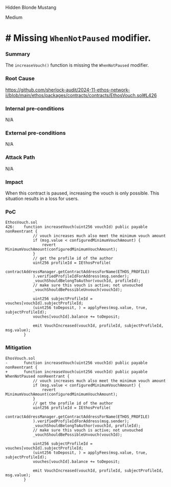 Hidden Blonde Mustang

Medium

# # Missing `WhenNotPaused` modifier.


### Summary
The `increaseVouch()` function is missing the `WhenNotPaused` modifier.

### Root Cause
https://github.com/sherlock-audit/2024-11-ethos-network-ii/blob/main/ethos/packages/contracts/contracts/EthosVouch.sol#L426

### Internal pre-conditions
N/A

### External pre-conditions
N/A

### Attack Path
N/A

### Impact
When this contract is paused, increasing the vouch is only possible. This situation results in a loss for users.

### PoC
```solidity
EthosVouch.sol
426:    function increaseVouch(uint256 vouchId) public payable nonReentrant {
            // vouch increases much also meet the minimum vouch amount
            if (msg.value < configuredMinimumVouchAmount) {
                revert MinimumVouchAmount(configuredMinimumVouchAmount);
            }
            // get the profile id of the author
            uint256 profileId = IEthosProfile(
                contractAddressManager.getContractAddressForName(ETHOS_PROFILE)
            ).verifiedProfileIdForAddress(msg.sender);
            _vouchShouldBelongToAuthor(vouchId, profileId);
            // make sure this vouch is active; not unvouched
            _vouchShouldBePossibleUnvouch(vouchId);

            uint256 subjectProfileId = vouches[vouchId].subjectProfileId;
            (uint256 toDeposit, ) = applyFees(msg.value, true, subjectProfileId);
            vouches[vouchId].balance += toDeposit;

            emit VouchIncreased(vouchId, profileId, subjectProfileId, msg.value);
        }
```

### Mitigation
```solidity
EhosVouch.sol
-       function increaseVouch(uint256 vouchId) public payable nonReentrant {
+       function increaseVouch(uint256 vouchId) public payable WhenNotPaused nonReentrant {
            // vouch increases much also meet the minimum vouch amount
            if (msg.value < configuredMinimumVouchAmount) {
                revert MinimumVouchAmount(configuredMinimumVouchAmount);
            }
            // get the profile id of the author
            uint256 profileId = IEthosProfile(
            contractAddressManager.getContractAddressForName(ETHOS_PROFILE)
            ).verifiedProfileIdForAddress(msg.sender);
            _vouchShouldBelongToAuthor(vouchId, profileId);
            // make sure this vouch is active; not unvouched
            _vouchShouldBePossibleUnvouch(vouchId);

            uint256 subjectProfileId = vouches[vouchId].subjectProfileId;
            (uint256 toDeposit, ) = applyFees(msg.value, true, subjectProfileId);
            vouches[vouchId].balance += toDeposit;

            emit VouchIncreased(vouchId, profileId, subjectProfileId, msg.value);
        }
```
